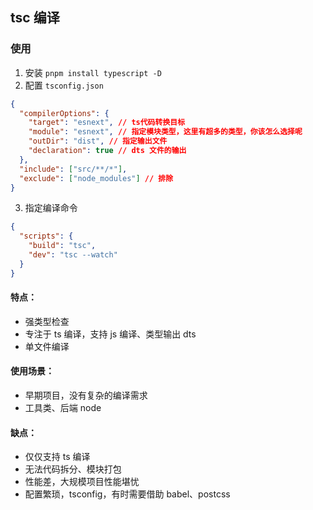 ## tsc 编译

### 使用
1. 安装 `pnpm install typescript -D`
2. 配置 `tsconfig.json`
```json
{
  "compilerOptions": {
    "target": "esnext", // ts代码转换目标
    "module": "esnext", // 指定模块类型，这里有超多的类型，你该怎么选择呢
    "outDir": "dist", // 指定输出文件
    "declaration": true // dts 文件的输出
  },
  "include": ["src/**/*"],
  "exclude": ["node_modules"] // 排除
}
```
3. 指定编译命令
```json
{
  "scripts": {
    "build": "tsc",
    "dev": "tsc --watch"
  }
}
```

#### 特点：

- 强类型检查
- 专注于 ts 编译，支持 js 编译、类型输出 dts
- 单文件编译

#### 使用场景：  

- 早期项目，没有复杂的编译需求
- 工具类、后端 node

#### 缺点：  

- 仅仅支持 ts 编译
- 无法代码拆分、模块打包
- 性能差，大规模项目性能堪忧
- 配置繁琐，tsconfig，有时需要借助 babel、postcss

